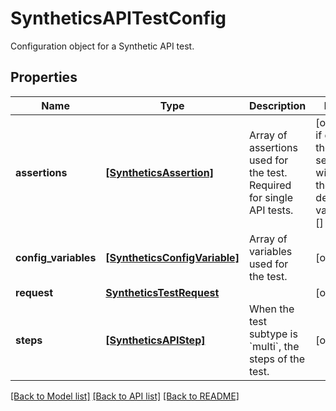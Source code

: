 # SyntheticsAPITestConfig

Configuration object for a Synthetic API test.

## Properties

| Name                 | Type                                                          | Description                                                           | Notes                                                             |
| -------------------- | ------------------------------------------------------------- | --------------------------------------------------------------------- | ----------------------------------------------------------------- |
| **assertions**       | [**[SyntheticsAssertion]**](SyntheticsAssertion.md)           | Array of assertions used for the test. Required for single API tests. | [optional] if omitted the server will use the default value of [] |
| **config_variables** | [**[SyntheticsConfigVariable]**](SyntheticsConfigVariable.md) | Array of variables used for the test.                                 | [optional]                                                        |
| **request**          | [**SyntheticsTestRequest**](SyntheticsTestRequest.md)         |                                                                       | [optional]                                                        |
| **steps**            | [**[SyntheticsAPIStep]**](SyntheticsAPIStep.md)               | When the test subtype is &#x60;multi&#x60;, the steps of the test.    | [optional]                                                        |

[[Back to Model list]](README.md#documentation-for-models) [[Back to API list]](README.md#documentation-for-api-endpoints) [[Back to README]](README.md)
